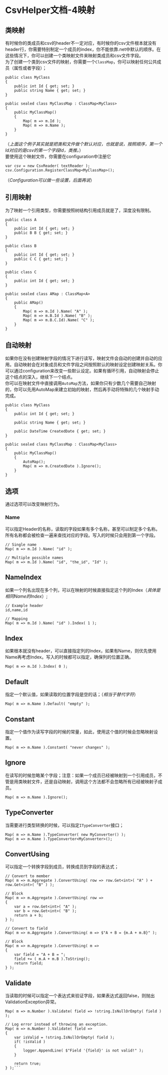 # CsvHelper文档-4映射
## 类映射
有时候你的类成员和csv的header不一定对应，有时候你的csv文件根本就没有header行，你需要特别制定一个成员的index，你不能依靠.net中默认的顺序。在这些情况下，你可以创建一个类映射文件来映射类成员和csv文件字段。  
为了创建一个类到csv文件的映射，你需要一个```ClassMap```，你可以映射任何公共成员（属性或者字段）；  
```
public class MyClass
{
    public int Id { get; set; }
    public string Name { get; set; }
}

public sealed class MyClassMap : ClassMap<MyClass>
{
    public MyClassMap()
    {
        Map( m => m.Id );
        Map( m => m.Name );
    }
}
```
（*上面这个例子其实就是把类和文件做个默认对应，也就是说，按照顺序，第一个Id对应的是csv的第一个字段Id，类推。*）  
要使用这个映射文件，你需要在configuration中注册它
```
var csv = new CsvReader( textReader );
csv.Configuration.RegisterClassMap<MyClassMap>();
```
（*Configuration可以做一些设置，后面再说*）
## 引用映射
为了映射一个引用类型，你需要按照树结构引用成员就是了，深度没有限制。  
```
public class A
{
    public int Id { get; set; }
    public B B { get; set; }
}

public class B
{
    public int Id { get; set; }
    public C C { get; set; }
}

public class C
{
    public int Id { get; set; }
}

public sealed class AMap : ClassMap<A>
{
    public AMap()
    {
        Map( m => m.Id ).Name( "A" );
        Map( m => m.B.Id ).Name( "B" );
        Map( m => m.B.C.Id).Name( "C" );
    }
}
```
## 自动映射
如果你在没有创建映射字段的情况下进行读写，映射文件会自动的创建并自动的应用。自动映射会在对象成员和文件字段之间按照默认的映射设定创建映射关系。你可以通过configuration来改变一些默认设定。如果有循环引用，自动映射会停止这个结点的深入，继续下一个结点。  
你可以在映射文件中直接调用```AutoMap```方法，如果你只有少数几个需要自己映射的，你可以先用AutoMap来建立初始的映射，然后再手动将特殊的几个映射手动完成。
```
public class MyClass
{
    public int Id { get; set; }

    public string Name { get; set; }

    public DateTime CreatedDate { get; set; }
}

public sealed class MyClassMap : ClassMap<MyClass>
{
    public MyClassMap()
    {
        AutoMap();
        Map( m => m.CreatedDate ).Ignore();
    }
}
```
## 选项
通过选项可以改变映射行为。
### Name
可以指定Header的名称，读取的字段如果有多个名称，甚至可以制定多个名称。所有名称都会被检查一遍来查找对应的字段。写入的时候只会用到第一个字段。  
```
// Single name
Map( m => m.Id ).Name( "id" );

// Multiple possible names
Map( m => m.Id ).Name( "id", "the_id", "Id" );
```
## NameIndex
如果一个列名出现在多个列，可以在映射的时候直接指定这个列的Index（*具体是相同Name的Index*）;  
```
// Example header
id,name,id

// Mapping
Map( m => m.Id ).Name( "id" ).Index( 1 );
```
## Index
如果根本就没有header，可以直接指定列的Index，如果有Name，则优先使用Name再考虑Index。写入的时候都可以指定，确保列的位置正确。  
```
Map( m => m.Id ).Index( 0 );
```
## Default
指定一个默认值，如果读取的位置字段是空的话；（*相当于替代字符*）  
```
Map( m => m.Name ).Default( "empty" );
```
## Constant
指定一个值作为读写字段的时候的常量，如此，使用这个值的时候会忽略映射设置。  
```
Map( m => m.Name ).Constant( "never changes" );
```
## Ignore
在读写的时候忽略某个字段；注意：如果一个成员已经被映射到一个引用成员，不管是用类映射文件，还是自动映射，调用这个方法都不会忽略所有已经被映射子成员。  
```
Map( m => m.Name ).Ignore();
```
## TypeConverter
当需要进行类型转换的时候，可以指定```ITypeConverter```接口；
```
Map( m => m.Name ).TypeConverter( new MyConverter() );
Map( m => m.Name ).TypeConverter<MyConverter>();
```
## ConvertUsing
可以指定一个转换字段到成员，转换成员到字段的表达式；  
```
// Convert to member
Map( m => m.Aggregate ).ConvertUsing( row => row.Get<int>( "A" ) + row.Get<int>( "B" ) );

// Block
Map( m => m.Aggregate ).ConvertUsing( row =>
{
    var a = row.Get<int>( "A" );
    var b = row.Get<int>( "B" );
    return a + b;
} );

// Convert to field
Map( m => m.Aggregate ).ConvertUsing( m => $"A + B = {m.A + m.B}" );

// Block
Map( m => m.Aggregate ).ConvertUsing( m =>
{
    var field = "A + B = ";
    field += ( m.A + m.B ).ToString();
    return field;
} );
```
## Validate
当读取的时候可以指定一个表达式来验证字段，如果表达式返回false，则抛出ValidationException异常。
```// Ensure field isn't blank.
Map( m => m.Number ).Validate( field => !string.IsNullOrEmpty( field ) );

// Log error instead of throwing an exception.
Map( m => m.Number ).Validate( field =>
{
    var isValid = !string.IsNullOrEmpty( field );
    if( !isValid )
    {
        logger.AppendLine( $"Field '{field}' is not valid!" );
    }

    return true;
} );```
